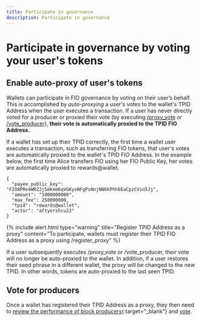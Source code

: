 ```yaml
---
title: Participate in governance
description: Participate in governance
---
```

# Participate in governance by voting your user's tokens

## Enable auto-proxy of user's tokens

Wallets can participate in FIO governance by voting on their user’s behalf. This is accomplished by *auto-proxying* a user's votes to the wallet's TPID Address when the user executes a transaction. If a user has never directly voted for a producer or proxied their vote (by executing [/proxy_vote]({{site.baseurl}}/pages/api/fio-api/#options-voteproxy) or [/vote_producer]({{site.baseurl}}/pages/api/fio-api/#options-voteproducer)), **their vote is automatically proxied to the TPID FIO Address.**

If a wallet has set up their TPID correctly, the first time a wallet user executes a transaction, such as transferring FIO tokens, that user's votes are automatically proxied to the wallet's TPID FIO Address. In the example below, the first time Alice transfers FIO using her FIO Public Key, her votes are automatically proxied to rewards@wallet.

```
{
  "payee_public_key": "FIO8PRe4WRZJj5mkem6qVGKyvNFgPsNnjNN6kPhh6EaCpzCVin5Jj",
  "amount": "1000000000",
  "max_fee": 250000000,
  "tpid": "rewards@wallet",
  "actor": "aftyershcu22"
}
```

{% include alert.html type="warning" title="Register TPID Address as a proxy" content="To participate, wallets must register their TPID FIO Address as a proxy using /register_proxy" %}

If a user subsequently executes /proxy_vote or /vote_producer, their vote will no longer be auto-proxied to the wallet. In addition, if a user restores their seed phrase in a different wallet, the proxy will be changed to the new TPID. In other words, tokens are auto-proxied to the last seen TPID.

## Vote for producers

Once a wallet has registered their TPID Address as a proxy, they then need to [review the performance of block producers](https://snap.blockpane.com/proxy.html){:target="_blank"} and [vote]({{site.baseurl}}/docs/fio-protocol/voting).